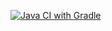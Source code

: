 [![Java CI with Gradle](https://github.com/Nazim1991/LessonThreeAuto/actions/workflows/grable.yml/badge.svg)](https://github.com/Nazim1991/LessonThreeAuto/actions/workflows/grable.yml)